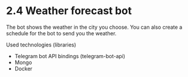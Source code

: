 # 2.4 Weather forecast bot

The bot shows the weather in the city you choose. You can also create a schedule for the bot to send you the weather. 

Used technologies (libraries)
- Telegram bot API bindings (telegram-bot-api)
- Mongo
- Docker
